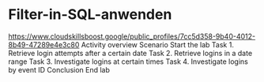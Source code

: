 # Filter-in-SQL-anwenden
https://www.cloudskillsboost.google/public_profiles/7cc5d358-9b40-4012-8b49-47289e4e3c80
Activity overview
Scenario
Start the lab
Task 1. Retrieve login attempts after a certain date
Task 2. Retrieve logins in a date range
Task 3. Investigate logins at certain times
Task 4. Investigate logins by event ID
Conclusion
End  lab
